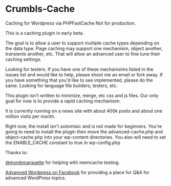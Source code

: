 # Crumbls-Cache
Caching for Wordpress via PHPFastCache
Not for production.

This is a caching plugin in early beta.  

The goal is to allow a user to support multiple cache types depending on the data type.  Page caching may support one mechanisim, object another, transients another, etc.  That will allow an advanced user to fine tune their caching settings.

Looking for testers.  If you have one of these mechanisims listed in the issues list and would like to help, please shoot me an email or fork away.    If you have something that you'd like to see implemented, please do the same.   Looking for language file builders, testers, etc.

This plugin isn't written to minimize, merge, etc css and js files.  Our only goal for now is to provide a rapid caching mechanisim.

It is currently running on a news site with about 400k posts and about one million visits per month.

Right now, the install isn't automtaic and is not made for beginners.  You're going to need to install the plugin then move the advanced-cache.php and object-cache.php into your wp-content directories.  You also will need to set the ENABLE_CACHE constant to true in wp-config.php    

Thanks to:

[@mxmkmarquette](https://github.com/mxmkmarquette/) for helping with memcache testing.

[Advanced Wordpress on Facebook](https://www.facebook.com/groups/advancedwp/) for providing a place for Q&A for advanced WordPress topics.
